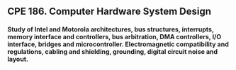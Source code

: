 ## CPE 186. Computer Hardware System Design
#### Study of Intel and Motorola architectures, bus structures, interrupts, memory interface and controllers, bus arbitration, DMA controllers, I/O interface, bridges and microcontroller. Electromagnetic compatibility and regulations, cabling and shielding, grounding, digital circuit noise and layout. 
